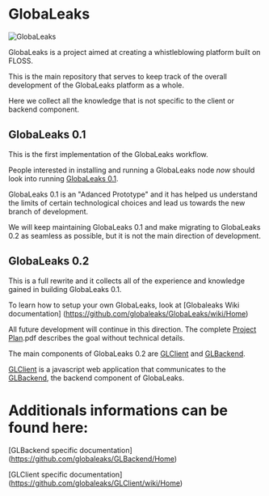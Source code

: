 # GlobaLeaks

![GlobaLeaks](http://globaleaks.org/images/logo.png)

GlobaLeaks is a project aimed at creating a whistleblowing platform built on FLOSS.

This is the main repository that serves to keep track of the overall
development of the GlobaLeaks platform as a whole.

Here we collect all the knowledge that is not specific to the client or backend
component.

## GlobaLeaks 0.1

This is the first implementation of the GlobaLeaks workflow.

People interested in installing and running a GlobaLeaks node *now* should look
into running [GlobaLeaks 0.1](https://github.com/globaleaks/GlobaLeaks-0.1.git).

GlobaLeaks 0.1 is an "Adanced Prototype" and it has helped us understand the
limits of certain technological choices and lead us towards the new branch of
development.

We will keep maintaining GlobaLeaks 0.1 and make migrating to GlobaLeaks 0.2 as
seamless as possible, but it is not the main direction of development.

## GlobaLeaks 0.2

This is a full rewrite and it collects all of the experience and knowledge
gained in building GlobaLeaks 0.1.

To learn how to setup your own GlobaLeaks, look at [Globaleaks Wiki documentation] (https://github.com/globaleaks/GlobaLeaks/wiki/Home)

All future development will continue in this direction. The complete [Project Plan](http://globaleaks.org/ProjectPlan.pdf).pdf describes the goal without technical details.

The main components of GlobaLeaks 0.2 are
[GLClient](https://github.com/globaleaks/GLClient.git) and
[GLBackend](https://github.com/globaleaks/GLBackend.git).

[GLClient](https://github.com/globaleaks/GLClient.git) is a javascript web
application that communicates to the [GLBackend](https://github.com/globaleaks/GLBackend.git), the backend component of GlobaLeaks.


# Additionals informations can be found here:

[GLBackend specific documentation] (https://github.com/globaleaks/GLBackend/Home)

[GLClient specific documentation] (https://github.com/globaleaks/GLClient/wiki/Home)


